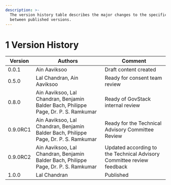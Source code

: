 ```yaml
---
description: >-
  The version history table describes the major changes to the specifications
  between published versions.
---
```


# 1 Version History

| Version  | Authors                                                                             | Comment                                                               |
| -------- | ----------------------------------------------------------------------------------- | --------------------------------------------------------------------- |
| 0.0.1    | Ain Aaviksoo                                                                        | Draft content created                                                 |
| 0.5.0    | Lal Chandran, Ain Aaviksoo                                                          | Ready for consent team review                                         |
| 0.8.0    | Ain Aaviksoo, Lal Chandran, Benjamin Balder Bach, Philippe Page, Dr. P. S. Ramkumar | Ready of GovStack internal review                                     |
| 0.9.0RC1 | Ain Aaviksoo, Lal Chandran, Benjamin Balder Bach, Philippe Page, Dr. P. S. Ramkumar | Ready for the Technical Advisory Committee Review                     |
| 0.9.0RC2 | Ain Aaviksoo, Lal Chandran, Benjamin Balder Bach, Philippe Page, Dr. P. S. Ramkumar | Updated according to the Technical Advisory Committee review feedback |
| 1.0.0    | Lal Chandran                                                                        | Published                                                             |
